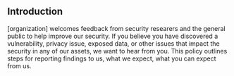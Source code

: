 ## Introduction

[organization] welcomes feedback from security researers and the general public to help improve our security. If you believe you have discovered a vulnerability, privacy issue, exposed data, or other  issues that impact the security in any of our assets, we want to hear from you. This policy outlines steps for reporting findings to us, what we expect, what you can expect from us.